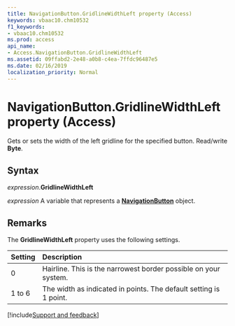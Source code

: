 ```yaml
---
title: NavigationButton.GridlineWidthLeft property (Access)
keywords: vbaac10.chm10532
f1_keywords:
- vbaac10.chm10532
ms.prod: access
api_name:
- Access.NavigationButton.GridlineWidthLeft
ms.assetid: 09ffabd2-2e48-a0b8-c4ea-7ffdc96487e5
ms.date: 02/16/2019
localization_priority: Normal
---
```



# NavigationButton.GridlineWidthLeft property (Access)

Gets or sets the width of the left gridline for the specified button. Read/write **Byte**.


## Syntax

_expression_.**GridlineWidthLeft**

_expression_ A variable that represents a **[NavigationButton](Access.NavigationButton.md)** object.


## Remarks

The **GridlineWidthLeft** property uses the following settings.

|Setting|Description|
|:-----|:-----|
|0| Hairline. This is the narrowest border possible on your system.|
|1 to 6|The width as indicated in points. The default setting is 1 point.|



[!include[Support and feedback](~/includes/feedback-boilerplate.md)]